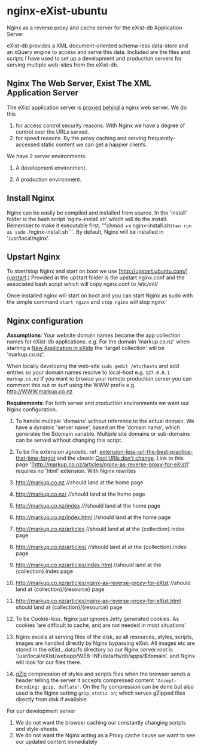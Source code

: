 nginx-eXist-ubuntu
==================

Nginx as a reverse proxy and cache server for the eXist-db Application Server

eXist-db provides a XML document-oriented schema-less data-store and an xQuery engine to access and serve this data. Included are the files and scripts I have used to set up a development and production servers for serving multiple web-sites from the eXist-db.



Nginx The Web Server, Exist The XML Application Server
-----------------------------------------------------

The eXist application server is
[proxied behind](http://exist-db.org/exist/apps/doc/production_web_proxying.xml)
a nginx web server. We do this

1. for access control security reasons. With Nginx we have a degree of control over the URLs served.
2. for speed reasons.  By the proxy caching and serving frequently-accessed static content we can get a happier clients.

We have 2 server environments.

1. A development environment.

2. A production environment.


Install Nginx
----------------
Nginx can be easily be compiled and installed from source.
In the 'install' folder is the bash script 'nginx-install.sh'
which will do the install. Remember to make it executable first.
'''chmod +x nginx-install.sh``` then run as sudo ``` ./nginx-install.sh```.
By default, Nginx will be installed in '/usr/local/nginx'.


Upstart Nginx
-------------
To start/stop Nginx and start on boot we use [http://upstart.ubuntu.com/](upstart.)
Provided in the upstart folder is the upstart nginx.conf and the associated bash script
which will copy nginx.conf to /etc/init/

Once installed nginx will start on boot and
you can start Nginx as sudo with the simple command
```start nginx``` and
```stop nginx``` will stop nginx



Nginx configuration
-------------------

**Assumptions**:
 Your website domain names become the app collection names for eXist-db applications.
 e.g. For the domain 'markup.co.nz' when starting a
 [New Application in eXide](http://exist-db.org/exist/apps/doc/development-starter.xml)
 the 'target collection' will be 'markup.co.nz'.

 When locally developing the web-site ```sudo gedit /etc/hosts```
 and add entries so your domain names resolve to local-host e.g.
 ```127.0.0.1        markup.co.nz```
 If you want to browse your remote production server you can comment this out or
 surf using the WWW prefix e.g. http://WWW.markup.co.nz


**Requirements**:
 For both server and production environments we want our Nginx configuration.

1. To handle multiple 'domains' without reference to the actual domain. We have a dynamic 'server name', based on the
'domain name', which generates the $domain variable. Multiple site domains or sub-domains can be served without changing this script.
2. To be file extension agnostic.  ref: [extension-less-url-the-best-practice-that-time-forgot](http://WWW.codingthewheel.com/archives/extension-less-url-the-best-practice-that-time-forgot/)
 and the  classic
[Cool URIs don't change](http://WWW.w3.org/Provider/Style/URI).
Link to this page  '[http://markup.co.nz/articles/nginx-as-reverse-proxy-for-eXist]' requires no 'html' extension.
With Nginx rewrites
  1. http://markup.co.nz    //should land at the home page
  2. http://markup.co.nz/   //should land at the  home page
  3. http://markup.co.nz/index ///should land at the  home page
  4. http://markup.co.nz/index.html  //should land at the home page
  5. http://markup.co.nz/articles //should land at  at the {collection}.index page
  6. http://markup.co.nz/articles/ //should land at  at the  {collection}.index page
  7. http://markup.co.nz/articles/index.html  //should land at the {collection}.index page
  8. http://markup.co.nz/articles/nginx-as-reverse-proxy-for-eXist  //should land at {collection}/{resource} page
  9. http://markup.co.nz/articles/nginx-as-reverse-proxy-for-eXist.html should land at {collection}/{resource} page
3. To be Cookie-less. Nginx just ignores Jetty generated cookies. As cookies 'are difficult to cache, and are not needed in most situations'
4.  Nginx excels at serving files of the disk, so all resources, styles, scripts, images are handled directly by Nginx bypassing eXist. All images etc are stored in the eXist...data/fs directory so our Nginx server root is '/usr/local/eXist/webapp/WEB-INF/data/fs/db/apps/$domain'.
and Nginx will look for our files there.


5. [gZip](https://en.wikipedia.org/wiki/Gzip) compression of styles and scripts files when the browser sends a header
telling the server it accepts compressed content ``'Accept-Encoding: gzip, deflate'``.  On the fly compression can be
done but also used is  the Nginx setting ``gzip_static on``; which serves gZipped files directly from disk if available.


For our development server

1. We do not want the browser caching our constantly changing scripts and style-sheets.
2. We do not want the Nginx acting as a Proxy cache cause we want to see our updated content immediately

